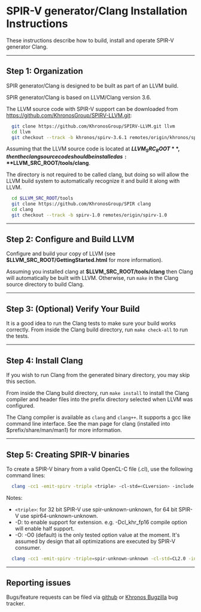 SPIR-V generator/Clang Installation Instructions
================================================

These instructions describe how to build, install and operate SPIR-V generator Clang.

-----------------------
Step 1: Organization
-----------------------

SPIR generator/Clang is designed to be built as part of an LLVM build.

SPIR generator/Clang is based on LLVM/Clang version 3.6.

The LLVM source code with SPIR-V support can be downloaded from <https://github.com/KhronosGroup/SPIRV-LLVM.git>:

```bash
  git clone https://github.com/KhronosGroup/SPIRV-LLVM.git llvm
  cd llvm
  git checkout --track -b khronos/spirv-3.6.1 remotes/origin/khronos/spirv-3.6.1
```

Assuming that the LLVM source code is located at **$LLVM_SRC_ROOT**, then the clang
source code should be installed as: **$LLVM_SRC_ROOT/tools/clang**.

The directory is not required to be called clang, but doing so will allow the
LLVM build system to automatically recognize it and build it along with LLVM.

```bash
  cd $LLVM_SRC_ROOT/tools
  git clone https://github.com/KhronosGroup/SPIR clang
  cd clang
  git checkout --track -b spirv-1.0 remotes/origin/spirv-1.0
```

--------------------------------
Step 2: Configure and Build LLVM
--------------------------------

Configure and build your copy of LLVM (see **$LLVM_SRC_ROOT/GettingStarted.html** for more information).

Assuming you installed clang at **$LLVM_SRC_ROOT/tools/clang** then Clang will
automatically be built with LLVM. Otherwise, run `make` in the Clang source
directory to build Clang.

------------------------------------
Step 3: (Optional) Verify Your Build
------------------------------------

It is a good idea to run the Clang tests to make sure your build works
correctly. From inside the Clang build directory, run `make check-all` to run the
tests.

---------------------
Step 4: Install Clang
---------------------

If you wish to run Clang from the generated binary directory, you may skip this
section.

From inside the Clang build directory, run `make install` to install the Clang
compiler and header files into the prefix directory selected when LLVM was
configured.

The Clang compiler is available as `clang` and `clang++`. It supports a gcc
like command line interface. See the man page for clang (installed into
$prefix/share/man/man1) for more information.

--------------------------------
Step 5: Creating SPIR-V binaries
--------------------------------

To create a SPIR-V binary from a valid OpenCL-C file (.cl), use the following
command lines:

```bash
  clang -cc1 -emit-spirv -triple <triple> -cl-std=<CLversion> -include opencl-[12,20].h -x cl -o <output> <input>
```

Notes:

* `<triple>`: for 32 bit SPIR-V use spir-unknown-unknown, for 64 bit SPIR-V use spir64-unknown-unknown.
* -D<extension>: to enable support for extension. e.g. -Dcl_khr_fp16 compile option will enable half support.
* -O<optimization level>: -O0 (default) is the only tested option value at the moment. It's assumed by design that all optimizations are executed by SPIR-V consumer.

```bash
  clang -cc1 -emit-spirv -triple=spir-unknown-unknown -cl-std=CL2.0 -include opencl-20.h kernel.cl -o kernel.spir
```

----------------
Reporting issues
----------------

Bugs/feature requests can be filed via [github](https://github.com/KhronosGroup/SPIR/issues) or [Khronos Bugzilla](https://www.khronos.org/bugzilla/) bug tracker.
